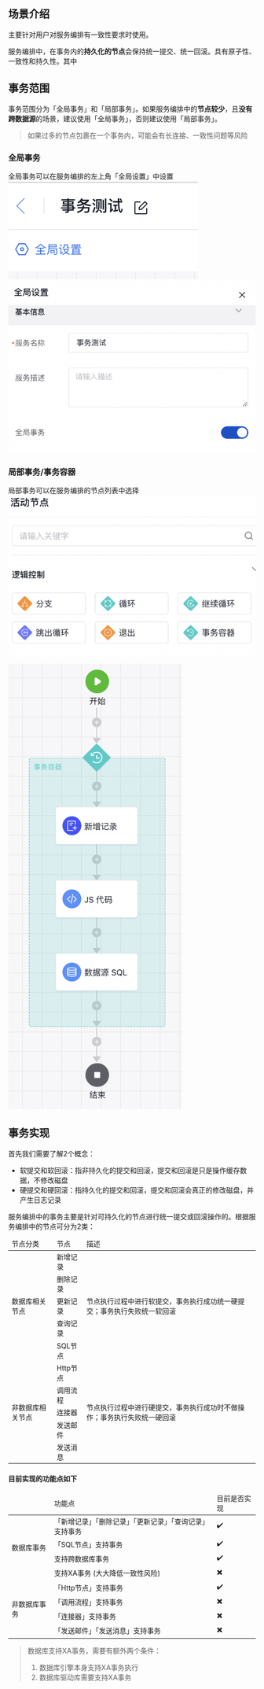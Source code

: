 ## 场景介绍

主要针对用户对服务编排有一致性要求时使用。

服务编排中，在事务内的**持久化的节点**会保持统一提交、统一回滚。具有原子性、一致性和持久性。其中

## 事务范围
事务范围分为「全局事务」和「局部事务」。如果服务编排中的**节点较少**，且**没有跨数据源**的场景，建议使用「全局事务」，否则建议使用「局部事务」。

> 如果过多的节点包裹在一个事务内，可能会有长连接、一致性问题等风险

### 全局事务
全局事务可以在服务编排的左上角「全局设置」中设置
![image](../../../static/img/服务编排/异常和事务/事务/全局设置.png)
![image](../../../static/img/服务编排/异常和事务/事务/全局事务.png)

### 局部事务/事务容器
局部事务可以在服务编排的节点列表中选择
![](../../../static/img/服务编排/异常和事务/事务/事务容器.png)

![](../../../static/img/服务编排/异常和事务/事务/事务容器预览.png)

## 事务实现

首先我们需要了解2个概念：

* 软提交和软回滚：指非持久化的提交和回滚，提交和回滚是只是操作缓存数据，不修改磁盘
* 硬提交和硬回滚：指持久化的提交和回滚，提交和回滚会真正的修改磁盘，并产生日志记录

服务编排中的事务主要是针对可持久化的节点进行统一提交或回滚操作的。根据服务编排中的节点可分为2类：

<table>
  <thead>
    <tr>
    <td>节点分类</td>
    <td>节点</td>
    <td>描述</td>
    </tr>
  </thead>
  <tbody>
    <tr>
      <td rowspan="5">数据库相关节点</td>
      <td>新增记录</td>
      <td rowspan="5">节点执行过程中进行软提交，事务执行成功统一硬提交；事务执行失败统一软回滚</td>
    </tr>
    <tr>
    <td>删除记录</td>
    </tr>
    <tr>
    <td>更新记录</td>
    </tr>
    <tr>
    <td>查询记录</td>
    </tr>
    <tr>
    <td>SQL节点</td>
    </tr>
    <tr>
    <td rowspan="5">非数据库相关节点</td>
    <td>Http节点</td>
    <td rowspan="5">节点执行过程中进行硬提交，事务执行成功时不做操作；事务执行失败统一硬回滚</td>
    </tr>
    <tr>
    <td>调用流程</td>
    </tr>
    <tr>
    <td>连接器</td>
    </tr>
    <tr>
    <td>发送邮件</td>
    </tr>
    <tr>
    <td>发送消息</td>
    </tr>
  </tbody>
</table>

#### 目前实现的功能点如下
<table>
  <thead>
   <tr>
    <td></td>
    <td>功能点</td>
    <td>目前是否实现</td>
    </tr>
  </thead>
  <tbody>
    <tr>
    <td rowspan="4">数据库事务</td>
    <td>「新增记录」「删除记录」「更新记录」「查询记录」支持事务</td>
    <td>✔️</td>
    </tr>
    <tr>
    <td>「SQL节点」支持事务</td>
    <td>✔️</td>
    </tr>
    <tr>
    <td>支持跨数据库事务</td>
    <td>✔️</td>
    </tr>
    <tr>
    <td>支持XA事务 (大大降低一致性风险)</td>
    <td>✖️</td>
    </tr>
    <tr>
    <td rowspan="4">非数据库事务</td>
    <td>「Http节点」支持事务</td>
    <td>✔️</td>
    </tr>
    <tr>
    <td>「调用流程」支持事务</td>
    <td>✖️</td>
    </tr>
    <tr>
    <td>「连接器」支持事务</td>
    <td>✖️</td>
    </tr>
    <tr>
    <td>「发送邮件」「发送消息」支持事务</td>
    <td>✖️</td>
    </tr>
  </tbody>
</table>

> 数据库支持XA事务，需要有额外两个条件：
> 1. 数据库引擎本身支持XA事务执行
> 2. 数据库驱动库需要支持XA事务

